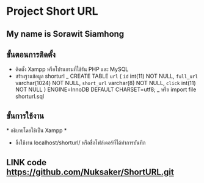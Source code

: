 # Project Short URL

## My name is Sorawit Siamhong

## ขั้นตอนการติดตั้ง

- ติดตั้ง Xampp หรือโปรแกรมที่ใช้รัน PHP และ MySQL
- สร้างฐานข้อมูล shorturl
  _ CREATE TABLE `url` (
  `id` int(11) NOT NULL,
  `full_url` varchar(1024) NOT NULL,
  `short_url` varchar(8) NOT NULL,
  `click` int(11) NOT NULL
  ) ENGINE=InnoDB DEFAULT CHARSET=utf8;
  _ หรือ import file shorturl.sql

## ขั้นการใช้งาน

\* อธิบายโดยใช้เป็น Xampp \*

- ลิ้งใช้งาน localhost/shorturl/ หรือชื่อโฟล์เดอร์ที่ได้ทำการบันทึก

## LINK code https://github.com/Nuksaker/ShortURL.git
